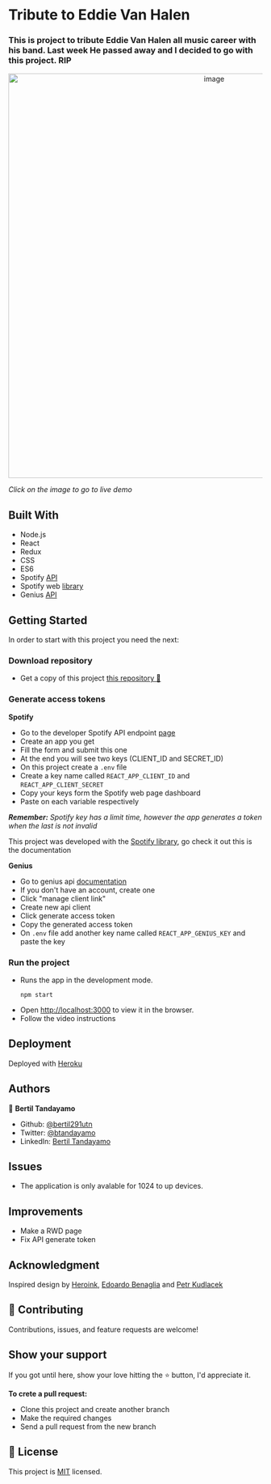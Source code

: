 # Tribute to Eddie Van Halen

### This is project to tribute Eddie Van Halen all music career with his band. Last week He passed away and I decided to go with this project. RIP

[<div align="center"><img src="https://user-images.githubusercontent.com/24902525/95813875-7cbd8400-0cde-11eb-9c08-19542eb66ad4.png" alt="image" width="800" /></div>](https://tribute-to-eddie-v-halen.herokuapp.com/)

*Click on the image to go to live demo*

## Built With 

- Node.js
- React
- Redux
- CSS
- ES6
- Spotify [API](https://developer.spotify.com/console/)
- Spotify web [library](https://www.npmjs.com/package/spotify-web-api-js)
- Genius [API](https://docs.genius.com/#/) 

## Getting Started

In order to start with this project you need the next:
### Download repository
- Get a copy of this project [this repository :blue_book:](https://github.com/bertil291utn/oda-eddie-van-halen.git)
### Generate access tokens

**Spotify**

- Go to the developer Spotify API endpoint [page](https://developer.spotify.com/console/)
- Create an app you get
- Fill the form and submit this one
- At the end you will see two keys (CLIENT_ID and SECRET_ID)
- On this project create a `.env` file 
- Create a key name called `REACT_APP_CLIENT_ID` and `REACT_APP_CLIENT_SECRET`
- Copy your keys form the Spotify web page dashboard
- Paste on each variable respectively 

***Remember:** Spotify key has a limit time, however the app generates a token when the last is not invalid*

This project was developed with the [Spotify library](https://www.npmjs.com/package/spotify-web-api-js), go check it out this is the documentation 

**Genius**
- Go to genius api [documentation](https://docs.genius.com/#/search-h2)
- If you don't have an account, create one
- Click "manage client link"
- Create new api client
- Click generate access token 
- Copy the generated access token 
- On `.env` file add another key name called `REACT_APP_GENIUS_KEY` and paste the key

### Run the project 

- Runs the app in the development mode.<br />
  ```
  npm start
  ```
- Open [http://localhost:3000](http://localhost:3000) to view it in the browser.
- Follow the video instructions 


## Deployment

Deployed with [Heroku](https://www.heroku.com/)  


## Authors

👤 **Bertil Tandayamo**

- Github: [@bertil291utn](https://github.com/bertil291utn)
- Twitter: [@btandayamo](https://twitter.com/batandayamo)
- LinkedIn: [Bertil Tandayamo](http://bit.ly/bertil_linkedin)

## Issues
- The application is only avalable for 1024 to up devices.

## Improvements
- Make a RWD page
- Fix API generate token 


## Acknowledgment

Inspired design by [Heroink](https://www.behance.net/heroink), [Edoardo Benaglia](https://www.behance.net/gallery/75928301/Album-packaging-Lost-Breed?tracking_source=search_projects_recommended%7Ccd%20album%20packaging) and
[Petr Kudlacek](https://www.behance.net/gallery/47526119/Nasilnik-EP-cover?tracking_source=search_projects_recommended%7Ccd%20cover)  

## 🤝 Contributing

Contributions, issues, and feature requests are welcome!

## Show your support

If you got until here, show your love hitting the ⭐️ button, I'd appreciate it.

**To crete a pull request:**
- Clone this project and create another branch
- Make the required changes 
- Send a pull request from the new branch  

## 📝 License

This project is [MIT](LICENSE) licensed.



